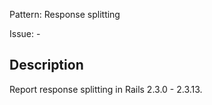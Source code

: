 Pattern: Response splitting

Issue: -

## Description

Report response splitting in Rails 2.3.0 - 2.3.13.